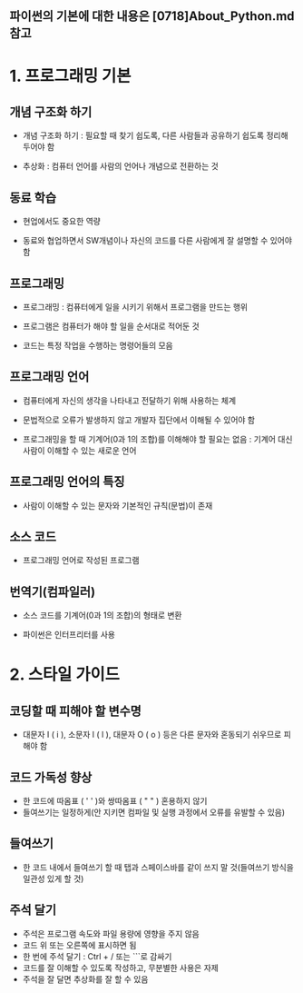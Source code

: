 ## __파이썬의 기본에 대한 내용은 [0718]About_Python.md 참고__

# 1. 프로그래밍 기본
## 개념 구조화 하기
- 개념 구조화 하기 : 필요할 때 찾기 쉽도록, 다른 사람들과 공유하기 쉽도록 정리해 두어야 함

- 추상화 : 컴퓨터 언어를 사람의 언어나 개념으로 전환하는 것

## 동료 학습

- 현업에서도 중요한 역량

- 동료와 협업하면서  SW개념이나 자신의 코드를 다른 사람에게 잘 설명할 수 있어야 함

## 프로그래밍

- 프로그래밍 : 컴퓨터에게 일을 시키기 위해서 프로그램을 만드는 행위

- 프로그램은 컴퓨터가 해야 할 일을 순서대로 적어둔 것
- 코드는 특정 작업을 수행하는 명령어들의 모음

## 프로그래밍 언어

- 컴퓨터에게 자신의 생각을 나타내고 전달하기 위해 사용하는 체계

- 문법적으로 오류가 발생하지 않고 개발자 집단에서 이해될 수 있어야 함

- 프로그래밍을 할 때 기계어(0과 1의 조합)를 이해해야 할 필요는 없음 : 기계어 대신 사람이 이해할 수 있는 새로운 언어

## 프로그래밍 언어의 특징

- 사람이 이해할 수 있는 문자와 기본적인 규칙(문법)이 존재

## 소스 코드

- 프로그래밍 언어로 작성된 프로그램

## 번역기(컴파일러)

- 소스 코드를 기계어(0과 1의 조합)의 형태로 변환

- 파이썬은 인터프리터를 사용


# 2. 스타일 가이드
## 코딩할 때 피해야 할 변수명

- 대문자 I ( i ), 소문자 l ( l ), 대문자 O ( o ) 등은 다른 문자와 혼동되기 쉬우므로 피해야 함

## 코드 가독성 향상

- 한 코드에 따옴표 ( ' ' )와 쌍따옴표 ( " " ) 혼용하지 않기
- 들여쓰기는 일정하게(안 지키면 컴파일 및 실행 과정에서 오류를 유발할 수 있음)

## 들여쓰기

- 한 코드 내에서 들여쓰기 할 때 탭과 스페이스바를 같이 쓰지 말 것(들여쓰기 방식을 일관성 있게 할 것)

## 주석 달기

- 주석은 프로그램 속도와 파일 용량에 영향을 주지 않음
- 코드 위 또는 오른쪽에 표시하면 됨
- 한 번에 주석 달기 : Ctrl + / 또는 ```로 감싸기
- 코드를 잘 이해할 수 있도록 작성하고, 무분별한 사용은 자제
- 주석을 잘 달면 추상화를 잘 할 수 있음